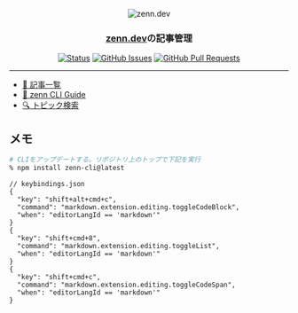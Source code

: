 <p align="center">
  <img src="https://zenn.dev/images/logo.png" alt="zenn.dev"></a>
</p>

<h3 align="center"><a href="https://zenn.dev/shotaro">zenn.dev</a>の記事管理</h3>

<div align="center">

  [![Status](https://img.shields.io/badge/status-active-success.svg)](https://github.com/syotaro/zenn.dev/)
  [![GitHub Issues](https://img.shields.io/github/issues/syotaro/zenn.dev.svg)](https://github.com/syotaro/zenn.dev/issues)
  [![GitHub Pull Requests](https://img.shields.io/github/issues-pr/syotaro/zenn.dev.svg)](https://github.com/syotaro/zenn.dev/pulls)

</div>

---

- [📝 記事一覧](https://zenn.dev/shotaro)
- [📘 zenn CLI Guide](https://zenn.dev/zenn/articles/zenn-cli-guide)
- [🔍 トピック検索](https://zenn.dev/search)

## メモ

```sh
# CLIをアップデートする。リポジトリ上のトップで下記を実行
% npm install zenn-cli@latest
```

```jsonc
// keybindings.json
{
  "key": "shift+alt+cmd+c",
  "command": "markdown.extension.editing.toggleCodeBlock",
  "when": "editorLangId == 'markdown'"
}
{
  "key": "shift+cmd+8",
  "command": "markdown.extension.editing.toggleList",
  "when": "editorLangId == 'markdown'"
}
{
  "key": "shift+cmd+c",
  "command": "markdown.extension.editing.toggleCodeSpan",
  "when": "editorLangId == 'markdown'"
}
```
